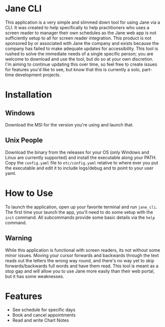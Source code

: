 # Jane CLI

This application is a very simple and slimmed down tool for using Jane via a CLI.  It
was created to help specifically to help practitioners who uses a screen reader to 
manager their own schedules as the Jane web app is not sufficiently setup to all
for screen reader integration.  This product is not sponsored by or associated with
Jane the company and exists because the company has failed to make adequate updates 
for accessibility.  This tool is rushed to solve the immediate needs of a single 
specific person; you are welcome to download and use the tool, but do so at your own
discretion.  I'm aiming to continue updating this over time, so feel free to create
issues for features you'd like to see, but know that this is currently a solo,
part-time development projects.

# Installation
## Windows
Download the MSI for the version you're using and launch that.

## Unix People
Download the binary from the releases for your OS (only Windows and Linux are currently
supported) and install the executable along your PATH.  Copy the `config.yaml` file
to `etc/config.yaml` relative to where ever you put the executable and edit it to
include logs/debug and to point to your user yaml.

# How to Use
To launch the application, open up your favorite terminal and run `jane_cli`.  The first
time your launch the app, you'll need to do some setup with the `init` command.  All
subcommands provide some basic details via the `help` command.

## Warning
While this application is functional with screen readers, its not without some minor
issues. Moving your cursor forwards and backwards through the text reads out the letters
the wrong way round, and there's no way yet to skip forwards/backwards full words and
have them read.  This tool is meant as a stop gap and will allow you to use Jane
more easily than their web portal, but it has some weaknesses.

# Features
* See schedule for specific days
* Book and cancel appointments
* Read and write Chart Notes
